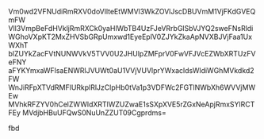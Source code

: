 Vm0wd2VFNUdiRmRXV0doVllteEtWMVl3WkZOVlJscDBUVmM1VjFKdGVEQmFW
Vll3VmpBeFdHVkljRmRXCk0yaHlWbTB4UzFJeVRrbGlSbVJYQ2sweFNsRldi
WGhoVXpKT2MxZHVSbGRpUmxwd1EyeEplV0ZJYkZkaApNVXBJVjFaa1UxWXhT
blZUYkZacFVtNUNWVkV5TVV0U2JHUlpZMFprV0FwVFJVcEZWbXRTUzFVeFNY
aFYKYmxaWFlsaENWRlJVUWt0aU1VVjVUVlprYWxacldsWldiWGhMVkdkd2FW
WnJiRFpXTVdRMFlURkplRlJzClpHb0tVa1p3VDFWc2FGTlNWbXh6WVVjMWEw
MVhkRFZYV0hCelZWWldXRTlWZUZwaE1sSXpXVE5rZGxNeApjRmxSYlRCTFEy
MVdjbHBuUFQwS0NuUnZZUT09Cgprdms=

fbd